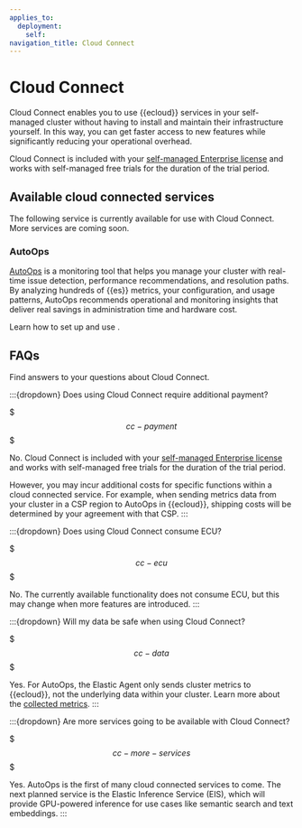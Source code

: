 ```yaml
---
applies_to:
  deployment:
    self:
navigation_title: Cloud Connect
---
```


# Cloud Connect

Cloud Connect enables you to use {{ecloud}} services in your self-managed cluster without having to install and maintain their infrastructure yourself. In this way, you can get faster access to new features while significantly reducing your operational overhead.

Cloud Connect is included with your [self-managed Enterprise license](https://www.elastic.co/subscriptions) and works with self-managed free trials for the duration of the trial period.

## Available cloud connected services 

The following service is currently available for use with Cloud Connect. More services are coming soon.


### AutoOps

[AutoOps](/deploy-manage/monitor/autoops.md) is a monitoring tool that helps you manage your cluster with real-time issue detection, performance recommendations, and resolution paths. By analyzing hundreds of {{es}} metrics, your configuration, and usage patterns, AutoOps recommends operational and monitoring insights that deliver real savings in administration time and hardware cost. 

Learn how to set up and use [](/deploy-manage/monitor/autoops/cc-autoops-as-cloud-connected.md). 

## FAQs

Find answers to your questions about Cloud Connect.

:::{dropdown} Does using Cloud Connect require additional payment?

$$$cc-payment$$$

No. Cloud Connect is included with your [self-managed Enterprise license](https://www.elastic.co/subscriptions) and works with self-managed free trials for the duration of the trial period.

However, you may incur additional costs for specific functions within a cloud connected service. For example, when sending metrics data from your cluster in a CSP region to AutoOps in {{ecloud}}, shipping costs will be determined by your agreement with that CSP. 
:::

:::{dropdown} Does using Cloud Connect consume ECU?

$$$cc-ecu$$$

No. The currently available functionality does not consume ECU, but this may change when more features are introduced.
:::

:::{dropdown} Will my data be safe when using Cloud Connect?

$$$cc-data$$$

Yes. For AutoOps, the Elastic Agent only sends cluster metrics to {{ecloud}}, not the underlying data within your cluster. Learn more about the [collected metrics](/deploy-manage/monitor/autoops/cc-collected-metrics.md).
:::

:::{dropdown} Are more services going to be available with Cloud Connect?

$$$cc-more-services$$$

Yes. AutoOps is the first of many cloud connected services to come. The next planned service is the Elastic Inference Service (EIS), which will provide GPU-powered inference for use cases like semantic search and text embeddings.
:::

